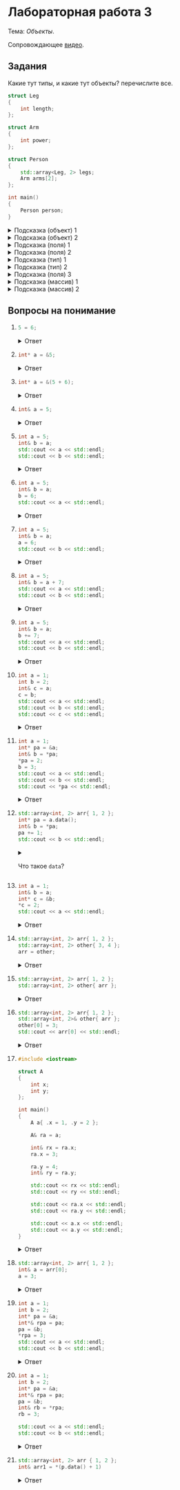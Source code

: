 # Лабораторная работа 3

Тема: *Объекты*.

Сопровождающее [видео](https://www.youtube.com/watch?v=8xXxJ0PZutE&list=PL4sUOB8DjVlWUcSaCu0xPcK7rYeRwGpl7&index=9).

## Задания

Какие тут типы, и какие тут объекты? перечислите все.

```cpp
struct Leg
{
    int length;
};

struct Arm
{
    int power;
};

struct Person
{
    std::array<Leg, 2> legs;
    Arm arms[2];
};

int main()
{
    Person person;
}
```

<details>
<summary>Подсказка (объект) 1</summary>
Объект - это кусок памяти конкретного типа.
</details>

<details>
<summary>Подсказка (объект) 2</summary>
Объект может быть любого типа.
</details>

<details>
<summary>Подсказка (поля) 1</summary>

Вспомните синтаксис объявления полей в структурах.
</details>

<details>
<summary>Подсказка (поля) 2</summary>

Синтаксис объявления полей похож на синтаксис объявления переменных.
```
тип имя;
```
</details>

<details>
<summary>Подсказка (тип) 1</summary>
Структура - это пользовательский тип.
</details>

<details>
<summary>Подсказка (тип) 2</summary>

Типы имеют имя.
Имя типа - это не обязательно один идентификатор (слово), тип может иметь и более сложное имя.

Например, `std::vector<int>` - это все тоже имя типа.
</details>

<details>
<summary>Подсказка (поля) 3</summary>

Определения полей это не объекты.

Поля могут быть объектами только внутри уже имеющегося другого объекта.
Тип этого другого объекта должен быть тем, внутри которого объявлено поле (пользовательский тип).

Стандартные типы (такие как `int`) не содержат полей.
Только пользовательские типы (структуры) могут объявлять поля.
</details>

<details>
<summary>Подсказка (массив) 1</summary>
Массивы хранят в себе несколько объектов.
</details>

<details>
<summary>Подсказка (массив) 2</summary>
C массивы не являются объектами в обыкновенном смысле слова. 
У них есть странности.
</details>

## Вопросы на понимание

1. ```cpp
   5 = 6;
   ```

   <details>
   <summary>Ответ</summary>

   `5` это rvalue, ему нельзя присваивать значение, потому что оно не является объектом (lvalue).
   </details>

1. ```cpp
   int* a = &5;
   ```

   <details>
   <summary>Ответ</summary>

   Нельзя брать адрес rvalue. 
   Можно брать адрес памяти только от lvalue (выражений, результат которого есть объект),
   поскольку числа сами по себе не хранятся в памяти.
   </details>

1. ```cpp
   int* a = &(5 + 6);
   ```

   <details>
   <summary>Ответ</summary>

   Аналогичная ситуация, `(5 + 6)` это rvalue.
   Невозможно взять адрес rvalue.
   </details>

1. ```cpp
   int& a = 5;
   ```

   <details>
   <summary>Ответ</summary>

   В ссылочную переменную можно записать только lvalue (ссылку на объект),
   поскольку `a` должна будет ссылаться по итогу на *ячейку* памяти (объект),
   а не просто на значение.
   </details>

1. ```cpp
   int a = 5;
   int& b = a;
   std::cout << a << std::endl;
   std::cout << b << std::endl;
   ```

   <details>
   <summary>Ответ</summary>

   Здесь, в `b` сохраняется *ссылка* на `a`.
   Под капотом, компилятор либо определит `b` как просто другое имя для `a`,
   либо по факту сохранит в `b` указатель на `a`. 

   При считывании, использование имени `b` аналогично использованию имени `a` 
   — они обе ссылаются на тот же объект.
   Их отличие в том, что `a` для создасться и *хранилище* при выполнении инструкции,
   то есть выделится стековая память под объект.
   </details>


1. ```cpp
   int a = 5;
   int& b = a;
   b = 6;
   std::cout << a << std::endl;
   ```

   <details>
   <summary>Ответ</summary>

   `a` тут перезапишется на `6` через имя `b`.
   </details>

2. ```cpp
   int a = 5;
   int& b = a;
   a = 6;
   std::cout << b << std::endl;
   ```

   <details>
   <summary>Ответ</summary>

   `a` перезаписывается напрямую. 

   Поскольку `b` является *ссылкой* на `a` (например, хранит в себе адрес `a`)
   считывание из `b` считает из `a`.
   </details>


2. ```cpp
   int a = 5;
   int& b = a + 7;
   std::cout << a << std::endl;
   std::cout << b << std::endl;
   ```

   <details>
   <summary>Ответ</summary>

   `a + 7` это rvalue, а не lvalue, поэтому данный код не скомпилируется.
   </details>

2. ```cpp
   int a = 5;
   int& b = a;
   b += 7;
   std::cout << a << std::endl;
   std::cout << b << std::endl;
   ```

   <details>
   <summary>Ответ</summary>

   `b` как бы заменяется на `a`.
   Здесь обновится `a`.

   Так как `b` ссылается на `a`, напечатается то же для обеих переменных (12).
   </details>

2. ```cpp
   int a = 1;
   int b = 2;
   int& c = a;
   c = b;
   std::cout << a << std::endl;
   std::cout << b << std::endl;
   std::cout << c << std::endl;
   ```

   <details>
   <summary>Ответ</summary>

   `c = b` не перезаписывает ссылку. Ссылку невозможно перезаписать.

   В `c = b` вы как бы вставляете вместо `c` то, на что она ссылается (`a`),
   получая `a = b`, что перезаписывает `a` на значение из `b`, `2`.

   Выведется:
   ```
   2
   2
   2
   ```

   > Ссылки, в контраст с указателями, невозможно "перенаправить".
   </details>

2. ```cpp
   int a = 1;
   int* pa = &a;
   int& b = *pa;
   *pa = 2;
   b = 3;
   std::cout << a << std::endl;
   std::cout << b << std::endl;
   std::cout << *pa << std::endl;
   ```

   <details>
   <summary>Ответ</summary>

   `int& b = *pa;` здесь ссылка происходит из указателя.
   Все 3 имени теперь указывают на `a`.
   </details>

2. ```cpp
   std::array<int, 2> arr{ 1, 2 };
   int* pa = a.data();
   int& b = *pa;
   pa += 1;
   std::cout << b << std::endl;
   ```
   <details>
   <summary>

   Что такое `data`?</summary>

   `a.data()` дает адрес первого элемента из массива 
   (`&a[0]`, `a[0]` дает ссылку, потом берем адрес из ссылки).
   <details>

   <details>
   <summary>Ответ</summary>

   `b` будет продолжать ссылаться на первый элемент, несмотря на то, что указатель обновился.
   </details>

2. ```cpp
   int a = 1;
   int& b = a;
   int* c = &b;
   *c = 2;
   std::cout << a << std::endl;
   ```

   <details>
   <summary>Ответ</summary>

   Из ссылки можно также получать адрес.
   Здесь, `*c = 2;` перезапишет `a`.
   </details>

2. ```cpp
   std::array<int, 2> arr{ 1, 2 };
   std::array<int, 2> other{ 3, 4 };
   arr = other;
   ```

   <details>
   <summary>Ответ</summary>

   Тут каждый элемент копириуется из `other` в `arr`.
   </details>

2. ```cpp
   std::array<int, 2> arr{ 1, 2 };
   std::array<int, 2> other{ arr };
   ```

   <details>
   <summary>Ответ</summary>

   Тут тоже, но при создании `other`.
   </details>

2. ```cpp
   std::array<int, 2> arr{ 1, 2 };
   std::array<int, 2>& other{ arr };
   other[0] = 3;
   std::cout << arr[0] << std::endl;
   ```

   <details>
   <summary>Ответ</summary>

   Здесь иллюстрируется создание ссылки на объект типа С++ массива.
   `other` как бы заменяете на `arr`.
   </details>

2. ```cpp
   #include <iostream>

   struct A
   {
       int x;
       int y;
   };

   int main()
   {
       A a{ .x = 1, .y = 2 };

       A& ra = a;

       int& rx = ra.x;
       ra.x = 3;

       ra.y = 4;
       int& ry = ra.y;

       std::cout << rx << std::endl;
       std::cout << ry << std::endl;

       std::cout << ra.x << std::endl;
       std::cout << ra.y << std::endl;

       std::cout << a.x << std::endl;
       std::cout << a.y << std::endl;
   }
   ```

   <details>
   <summary>Ответ</summary>

   Ссылки можно создавать на объекты внутри бОльших объектов.

   Тут везде напечатается `3` и `4`.
   </details>

2. ```cpp
   std::array<int, 2> arr{ 1, 2 };
   int& a = arr[0];
   a = 3;
   ```

   <details>
   <summary>Ответ</summary>

   `a = 3` перезаписывает первый элемент массива, 
   поскольку в `a` была сохранена ссылка на 1 элемент (на объект внутри массива).
   </details>

2. ```cpp
   int a = 1;
   int b = 2;
   int* pa = &a;
   int*& rpa = pa;
   pa = &b;
   *rpa = 3;
   std::cout << a << std::endl;
   std::cout << b << std::endl;
   ```

   <details>
   <summary>Ответ</summary>

   Можно создавать ссылки на указатели, потому что указатели тоже объекты (адреса в ячейках памяти).

   Тут мы перезаписывает адрес сохраненный в `pa` напрямую, 
   а считывает *адрес* по ссылке.

   `*rpa` -> `*pa` -> `*(&b)` -> `b`
   </details>

2. ```cpp
   int a = 1;
   int b = 2;
   int* pa = &a;
   int*& rpa = pa;
   pa = &b;
   int& rb = *rpa;
   rb = 3;

   std::cout << a << std::endl;
   std::cout << b << std::endl;
   ```

   <details>
   <summary>Ответ</summary>

   Здесь иллюстрируется тот факт, что можно создавать ссылки исходя 
   из любых выражений, которые по итогу дают ссылку.

   `rb = 3` впишет `3` в `b`.
   </details>


2. ```cpp
   std::array<int, 2> arr { 1, 2 };
   int& arr1 = *(p.data() + 1)
   ```

   <details>
   <summary>Ответ</summary>

   Аналогично коду выше, только выражение сложнее.
   Тут в `arr1` попадает адрес `arr[1]`.
   </details>
